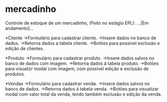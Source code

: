 # mercadinho
Controle de estoque de um mercadinho, (Feito no estágio EPL). 
...|Em andamento|...

*Cliente
->Formulário para cadastrar cliente.
->Insere dados no banco de dados.
->Retorna dados a tabela cliente. 
->Botões para possível exclusão e edição de clientes.

*Produto
->Formulário para cadastrar produto.
->Insere dados salvos no banco de dados com imagem.
->Retorna dados á tabela produto.
->Botões para visualizr modal com imagem, com possível edição e exclusão de produtos.

*Vendas
->Formulário para cadastrar venda.
->Insere dados salvos no banco de dados.
->Retorna dados á tabela venda.
->Botões para visualizar modal com valor total da venda, tendo também exclusão e edição da venda.
